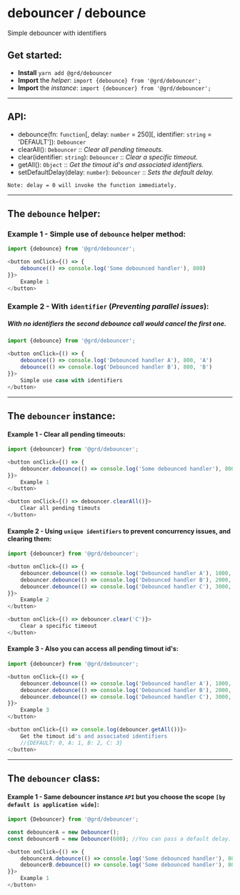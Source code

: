 # debouncer / debounce
Simple debouncer with identifiers


## Get started:
- **Install** `yarn add @grd/debouncer`
- **Import** the _helper_: `import {debounce} from '@grd/debouncer';`
- **Import** the _instance_: `import {debouncer} from '@grd/debouncer';`
<hr/>


## API:
- debounce(fn: `function`[, delay: `number` = 250][, identifier: `string` = 'DEFAULT']): `Debouncer`
- clearAll(): `Debouncer` :: _Clear all pending timeouts._
- clear(identifier: `string`): `Debouncer`  :: _Clear a specific timeout._
- getAll(): `Object`  :: _Get the timout id's and associated identifiers._
- setDefaultDelay(delay: `number`): `Debouncer`  :: _Sets the default delay._

`Note: delay = 0 will invoke the function immediately.`
<hr/>

## The `debounce` helper:

### Example 1 - Simple use of `debounce` helper method:
```js
import {debounce} from '@grd/debouncer';

<button onClick={() => {
    debounce(() => console.log('Some debounced handler'), 800)
}}>
    Example 1
</button>
```
### Example 2 - With `identifier` (_Preventing parallel issues_):
##### With no identifiers the second debounce call would cancel the first one.
```js
import {debounce} from '@grd/debouncer';

<button onClick={() => {
    debounce(() => console.log('Debounced handler A'), 800, 'A')
    debounce(() => console.log('Debounced handler B'), 800, 'B')
}}>
    Simple use case with identifiers
</button>
```
<hr/>

## The `debouncer` instance:

#### Example 1 - Clear all pending timeouts:
```js
import {debouncer} from '@grd/debouncer';

<button onClick={() => {
    debouncer.debounce(() => console.log('Some debounced handler'), 8000)
}}>
    Example 1
</button>

<button onClick={() => debouncer.clearAll()}>
    Clear all pending timouts
</button>

```

#### Example 2 - Using `unique identifiers` to prevent concurrency issues, and clearing them:
```js
import {debouncer} from '@grd/debouncer';

<button onClick={() => {
    debouncer.debounce(() => console.log('Debounced handler A'), 1000, 'A')
    debouncer.debounce(() => console.log('Debounced handler B'), 2000, 'B')
    debouncer.debounce(() => console.log('Debounced handler C'), 3000, 'C')
}}>
    Example 2
</button>

<button onClick={() => debouncer.clear('C')}>
    Clear a specific timeout
</button>

```

#### Example 3 - Also you can access all pending timout id's:
```js
import {debouncer} from '@grd/debouncer';

<button onClick={() => {
    debouncer.debounce(() => console.log('Debounced handler A'), 1000, 'A')
    debouncer.debounce(() => console.log('Debounced handler B'), 2000, 'B')
    debouncer.debounce(() => console.log('Debounced handler C'), 3000, 'C')
}}>
    Example 3
</button>

<button onClick={() => console.log(debouncer.getAll())}>
    Get the timout id's and associated identifiers
    //{DEFAULT: 0, A: 1, B: 2, C: 3}
</button>

```
<hr/>

## The `debouncer` class:

#### Example 1 - Same debouncer instance `API` but you choose the scope `[by default is application wide]`:
```js
import {Debouncer} from '@grd/debouncer';

const debouncerA = new Debouncer();
const debouncerB = new Debouncer(600); //You can pass a default delay.

<button onClick={() => {
    debouncerA.debounce(() => console.log('Some debounced handler'), 8000)
    debouncerB.debounce(() => console.log('Some debounced handler'), 8000)
}}>
    Example 1
</button>

```